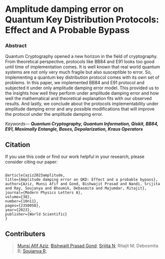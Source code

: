# Amplitude damping error on Quantum Key Distribution Protocols: Effect and A Probable Bypass
### Abstract
Quantum Cryptography opened a new horizon in the field of cryptography. From theoretical perspective, protocols like BB84 and E91 looks too good until time of implementation comes. It is well known that real world quantum systems are not only very much fragile but also susceptible to error. So, implementing a quantum key distribution protocol comes with its own set of problems. In this paper, we implemented BB84 and E91 protocol and subjected it under only amplitude damping error model. This provided us to the insights how well they perform under amplitude damping error and how well the mathematical and theoretical explanation fits with our observed results. And lastly, we conclude about the protocols implementability under amplitude damping error and any possible modifications that will improve the protocol under the amplitude damping error.

_Keywords— **Quantum Cryptography, Quantum Information, Qiskit, BB84, E91, Maximally Entangle, Bases, Depolarization, Kraus Operators**_


## Citation

If you use this code or find our work helpful in your research, please consider citing our paper:

```

@article{aziz2023amplitude,
title={Amplitude damping error on QKD: Effect and a probable bypass},
author={Aziz, Munsi Afif and Gond, Bishwajit Prasad and Nandi, Srijita and Ray, Soujanya and Bhoumik, Debasmita and Majumdar, Ritajit},
journal={Modern Physics Letters A},
volume={38},
number={10n11},
pages={2350058},
year={2023},
publisher={World Scientific}
}
```


## Contributers
>[Munsi Afif Aziz](https://github.com/Aziz58l);
>[Bishwajit Prasad Gond](https://github.com/bishwajitprasadgond);
>[Srijita N](https://github.com/JinXy2001);
>Ritajit M;
>Debosmita B;
>[Soujanya R](https://github.com/thecrazyphysicist369);

